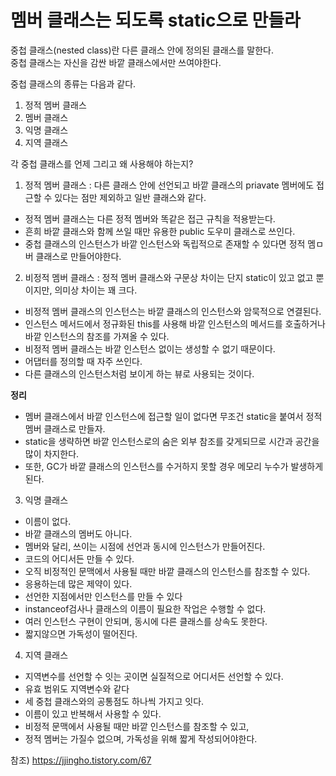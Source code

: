 <h1>멤버 클래스는 되도록 static으로 만들라</h1>
 중첩 클래스(nested class)란 다른 클래스 안에 정의된 클래스를 말한다.<br/>
 중첩 클래스는 자신을 감싼 바깥 클래스에서만 쓰여야한다.<br/>
 
 중첩 클래스의 종류는 다음과 같다.<br/>
 1) 정적 멤버 클래스<br/>
 2) 멤버 클래스<br/>
 3) 익명 클래스<br/>
 4) 지역 클래스<br/>
 
 각 중첩 클래스를 언제 그리고 왜 사용해야 하는지?<br/>
 1) 정적 멤버 클래스 : 다른 클래스 안에 선언되고 바깥 클래스의 priavate 멤버에도 접근할 수 있다는 점만 제외하고 일반 클래스와 같다.<br/>
  - 정적 멤버 클래스는 다른 정적 멤버와 똑같은 접근 규칙을 적용받는다.<br/>
  - 흔희 바깥 클래스와 함께 쓰일 때만 유용한 public 도우미 클래스로 쓰인다.<br/>
  - 중첩 클래스의 인스턴스가 바깥 인스턴스와 독립적으로 존재할 수 있다면 정적 멤ㅁ버 클래스로 만들어야한다.<br/>
 2) 비정적 멤버 클래스 : 정적 멤버 클래스와 구문상 차이는 단지 static이 있고 없고 뿐이지만, 의미상 차이는 꽤 크다.<br/>
  - 비정적 멤버 클래스의 인스턴스는 바깥 클래스의 인스턴스와 암묵적으로 연결된다.<br/>
  - 인스턴스 메서드에서 정규화된 this를 사용해 바깥 인스턴스의 메서드를 호출하거나 바깥 인스턴스의 참조를 가져올 수 있다.<br/>
  - 비정적 멤버 클래스는 바깥 인스턴스 없이는 생성할 수 없기 때문이다.<br/>
  - 어댑터를 정의할 때 자주 쓰인다.<br/>
  - 다른 클래스의 인스턴스처럼 보이게 하는 뷰로 사용되는 것이다.<br/>

<b>정리</b><br/>
- 멤버 클래스에서 바깥 인스턴스에 접근할 일이 없다면 무조건 static을 붙여서 정적 멤버 클래스로 만들자. <br/>
- static을 생략하면 바깥 인스턴스로의 숨은 외부 참조를 갖게되므로 시간과 공간을 많이 차지한다. <br/>
- 또한, GC가 바깥 클래스의 인스턴스를 수거하지 못할 경우 메모리 누수가 발생하게 된다.<br/>

3) 익명 클래스<br/>
 - 이름이 없다.<br/>
 - 바깥 클래스의 멤버도 아니다.<br/>
 - 멤버와 달리, 쓰이는 시점에 선언과 동시에 인스턴스가 만들어진다.<br/>
 - 코드의 어디서든 만들 수 있다.<br/>
 - 오직 비정적인 문맥에서 사용될 때만 바깥 클래스의 인스턴스를 참조할 수 있다.<br/>
 - 응용하는데 많은 제약이 있다.<br/>
 - 선언한 지점에서만 인스턴스를 만들 수 있다<br/>
 - instanceof검사나 클래스의 이름이 필요한 작업은 수행할 수 없다.
 - 여러 인스턴스 구현이 안되며, 동시에 다른 클래스를 상속도 못한다.
 - 짧지않으면 가독성이 떨어진다.

4) 지역 클래스 <br/>
 - 지역변수를 선언할 수 잇는 곳이면 실질적으로 어디서든 선언할 수 있다.<br/>
 - 유효 범위도 지역변수와 같다<br/>
 - 세 중첩 클래스와의 공통점도 하나씩 가지고 잇다.<br/>
 - 이름이 있고 반복해서 사용할 수 있다.<br/>
 - 비정적 문맥에서 사용될 때만 바깥 인스턴스를 참조할 수 있고,<br/>
 - 정적 멤버는 가질수 없으며, 가독성을 위해 짧게 작성되어야한다.<br/>
 
 참조) https://jjingho.tistory.com/67
